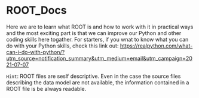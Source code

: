 # ROOT_Docs
Here we are to learn what ROOT is and how to work with it in practical ways and the most exciting part is that we can improve our Python and other coding skills
here togather. For starters, if you wnat to know what you can do with your Python skills, check this link out:
https://realpython.com/what-can-i-do-with-python/?utm_source=notification_summary&utm_medium=email&utm_campaign=2021-07-07

`Hint`: ROOT files are seslf descriptive. Even in the case the source files describing the data model are not available, the information contained in a ROOT file is be always readable. 
